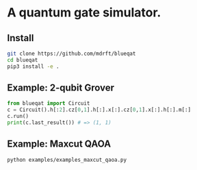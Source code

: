 # A quantum gate simulator.

## Install
```bash
git clone https://github.com/mdrft/blueqat
cd blueqat
pip3 install -e .
```

## Example: 2-qubit Grover

```python
from blueqat import Circuit
c = Circuit().h[:2].cz[0,1].h[:].x[:].cz[0,1].x[:].h[:].m[:]
c.run()
print(c.last_result()) # => (1, 1)
```

## Example: Maxcut QAOA

```bash
python examples/examples_maxcut_qaoa.py
```
